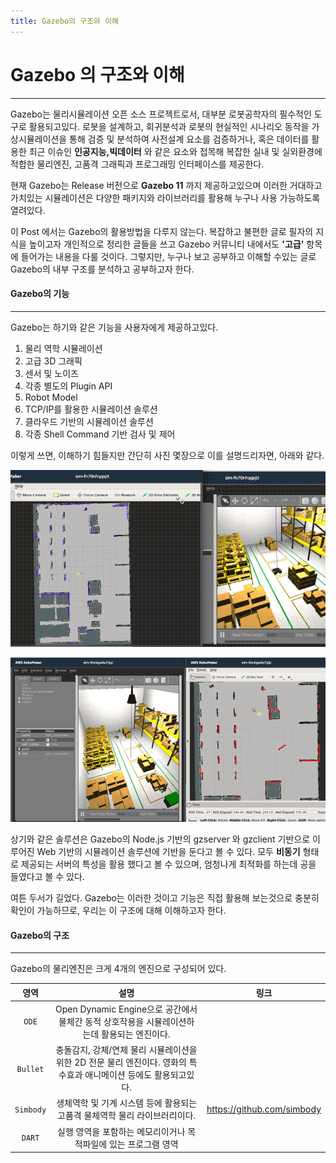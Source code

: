 ```yaml
---
title: Gazebo의 구조와 이해
---
```


# Gazebo 의 구조와 이해
---
Gazebo는 물리시뮬레이션 오픈 소스 프로젝트로서, 대부분 로봇공학자의 필수적인 도구로 활용되고있다. 로봇을 설계하고, 회귀분석과 로봇의 현실적인 시나리오 동작을 가상시뮬레이션을 통해 검증 및 분석하여 사전설계 요소를 검증하거나, 혹은 데이터를 활용한 최근 이슈인 __인공지능,빅데이터__ 와 같은 요소와 접목해 복잡한 실내 및 실외환경에 적합한 물리엔진, 고품격 그래픽과 프로그래밍 인터페이스를 제공한다.  

현재 Gazebo는 Release 버전으로 __Gazebo 11__ 까지 제공하고있으며 이러한 거대하고 가치있는 시뮬레이션은 다양한 패키지와 라이브러리를 활용해 누구나 사용 가능하도록 열려있다.  

이 Post 에서는 Gazebo의 활용방법을 다루지 않는다. 복잡하고 불편한 글로 필자의 지식을 높이고자 개인적으로 정리한 글들을 쓰고 Gazebo 커뮤니티 내에서도 __'고급'__ 항목에 들어가는 내용을 다룰 것이다. 그렇지만, 누구나 보고 공부하고 이해할 수있는 글로 Gazebo의 내부 구조를 분석하고 공부하고자 한다.  

#### Gazebo의 기능
--- 
Gazebo는 하기와 같은 기능을 사용자에게 제공하고있다.  

1. 물리 역학 시뮬레이션
2. 고급 3D 그래픽
3. 센서 및 노이즈 
4. 각종 별도의 Plugin API
5. Robot Model
6.  TCP/IP를 활용한 시뮬레이션 솔루션
7. 클라우드 기반의 시뮬레이션 솔루션
8. 각종 Shell Command 기반 검사 및 제어

이렇게 쓰면, 이해하기 힘들지만 간단히 사진 몇장으로 이를 설명드리자면, 아래와 같다.  

![Relation](https://github.com/gwkim9444/gwkim9444.github.io/blob/master/_posts/picture/amazon.gif?raw=true)  

![Relation](https://github.com/gwkim9444/gwkim9444.github.io/blob/master/_posts/picture/amazon2.gif?raw=true)  

상기와 같은 솔루션은 Gazebo의 Node.js 기반의 gzserver 와 gzclient 기반으로 이루어진 Web 기반의 시뮬레이션 솔루션에 기반을 둔다고 볼 수 있다. 모두 __비동기__ 형태로 제공되는 서버의 특성을 활용 했다고 볼 수 있으며, 엄청나게 최적화를 하는데 공을 들였다고 볼  수 있다.  

여튼 두서가 길었다. Gazebo는 이러한 것이고 기능은 직접 활용해 보는것으로 충분히 확인이 가능하므로, 우리는 이 구조에 대해 이해하고자 한다.  

#### Gazebo의 구조
---

Gazebo의 물리엔진은 크게 4개의 엔진으로 구성되어 있다.  

| 영역 | 설명 | 링크 |
| :--------: | :--------: | :--------: |  
|`ODE` | Open Dynamic Engine으로 공간에서 물체간 동적 상호작용을 시뮬레이션하는데 활용되는 엔진이다. | 
|`Bullet`|충돌감지, 강체/연체 물리 시뮬레이션을 위한 2D 전문 물리 엔진이다.  영화의 특수효과 애니메이션 등에도 활용되고있다.| 
|`Simbody`|생체역학 및 기계 시스템 등에 활용되는 고품격 물체역학 물리 라이브러리이다.  | https://github.com/simbody |
|`DART`|실행 영역을 포함하는 메모리이거나 목적파일에 있는 프로그램 영역| 